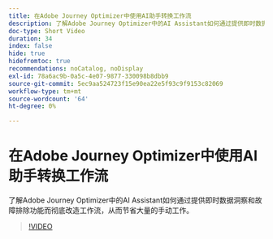 ```yaml
---
title: 在Adobe Journey Optimizer中使用AI助手转换工作流
description: 了解Adobe Journey Optimizer中的AI Assistant如何通过提供即时数据洞察和故障排除功能而彻底改造工作流，从而节省大量的手动工作。
doc-type: Short Video
duration: 34
index: false
hide: true
hidefromtoc: true
recommendations: noCatalog, noDisplay
exl-id: 78a6ac9b-0a5c-4e07-9877-330098b8dbb9
source-git-commit: 5ec9aa524723f15e90ea22e5f93c9f9153c82069
workflow-type: tm+mt
source-wordcount: '64'
ht-degree: 0%

---
```


# 在Adobe Journey Optimizer中使用AI助手转换工作流

了解Adobe Journey Optimizer中的AI Assistant如何通过提供即时数据洞察和故障排除功能而彻底改造工作流，从而节省大量的手动工作。

<!-- 65_S653_3442539_33_transforming-workflows-with-ai-assistant-in-adobe-journey-optimizer -->
>[!VIDEO](https://video.tv.adobe.com/v/3460449/?learn=on&enablevpops=true&captions=chi_hans)
